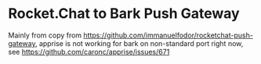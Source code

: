 # Rocket.Chat to Bark Push Gateway
Mainly from copy from https://github.com/immanuelfodor/rocketchat-push-gateway, apprise
is not working for bark on non-standard port right now, see https://github.com/caronc/apprise/issues/671
